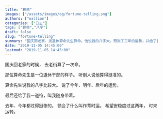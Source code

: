 ```yaml
---
title: "算命"
images: ["/assets/images/og/fortune-telling.png"]
authors: ["eallion"]
categories: ["日志"]
tags: ["算命","八字"]
draft: false
slug: "fortune-telling"
summary: "国庆回老家，找退休算命先生算命。他说我的八字大，预测了三年的运势，并给了我一道符。去年、今年都不顺利，希望安稳渡过这两年。"
date: "2019-11-05 14:45:00"
lastmod: "2019-11-05 14:45:00"
---
```


国庆回老家的时候，
去老街算了一次命。

那位算命先生是一位退休干部的样子。
听别人说他算得挺准的。

算命先生说我的八字比较大。
说了今年、明年、后年的运势。

最后还给了我一道符，叫我随身带着。

去年、今年都过得挺惨的。
领会了什么叫作背时运。
希望安稳度过这两年，
时来运转。
